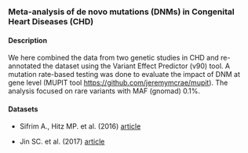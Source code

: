 ### Meta-analysis of de novo mutations (DNMs) in Congenital Heart Diseases (CHD)

#### Description

We here combined the data from two genetic studies in CHD and re-annotated 
the dataset using the Variant Effect Predictor (v90) tool. A mutation rate-based 
testing was done to evaluate the impact of DNM at gene level 
(MUPIT tool https://github.com/jeremymcrae/mupit). The analysis focused on rare 
variants with MAF (gnomad) 0.1%.

#### Datasets

- Sifrim A., Hitz MP. et al. (2016) [article](https://www.ncbi.nlm.nih.gov/pmc/articles/PMC5988037/)

- Jin SC. et al. (2017) [article](https://www.ncbi.nlm.nih.gov/pmc/articles/PMC5675000/)


